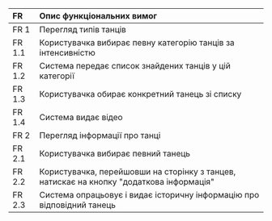 |FR | Опис функціональних вимог | 
|:-------|:------------|
|FR 1    | Перегляд типів танців  | 
|FR 1.1| Користувачка вибирає певну категорію танців за інтенсивністю|
|FR 1.2 | Система передає список знайдених танців у цій категорії|  
|FR 1.3|Користувачка обирає конкретний танець зі списку |
|FR 1.4|Система видає відео  |
|FR 2    | Перегляд інформації про танці  | 
|FR 2.1| Користувачка вибирає певний танець|
|FR 2.2 | Користувачка, перейшовши на сторінку з танцев, натискає на кнопку "додаткова інформація"|  
|FR 2.3 | Система опрацьовує  і видає історичну інформацію про відповідний танець|  

